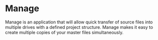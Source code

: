 # Manage

Manage is an application that will allow quick transfer of source files into multiple drives with a defined project structure. Manage makes it easy to create multiple copies of your master files simultaneously.